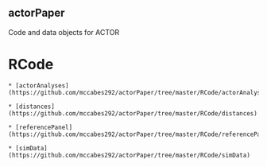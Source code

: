 ## actorPaper

Code and data objects for ACTOR

# RCode

    * [actorAnalyses](https://github.com/mccabes292/actorPaper/tree/master/RCode/actorAnalyses)

    * [distances](https://github.com/mccabes292/actorPaper/tree/master/RCode/distances)

    * [referencePanel](https://github.com/mccabes292/actorPaper/tree/master/RCode/referencePanel)

    * [simData](https://github.com/mccabes292/actorPaper/tree/master/RCode/simData)
